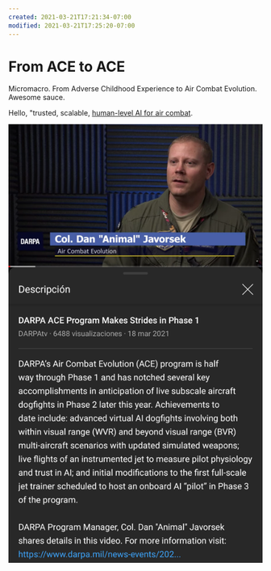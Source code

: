 ```yaml
---
created: 2021-03-21T17:21:34-07:00
modified: 2021-03-21T17:25:20-07:00
---
```


# From ACE to ACE

Micromacro. From Adverse Childhood Experience to Air Combat Evolution. Awesome sauce.

Hello, "trusted, scalable, [human-level AI for air combat](https://youtu.be/Sd8ryTWOjBg).

[![Image](/images/image_picker841485697851582177.jpg)](https://youtu.be/Sd8ryTWOjBg)